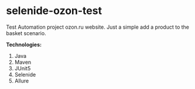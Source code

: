 # selenide-ozon-test
Test Automation project ozon.ru website. Just a simple add a product to the basket scenario.

<b>Technologies:</b>
1. Java
2. Maven
3. JUnit5
4. Selenide
5. Allure
